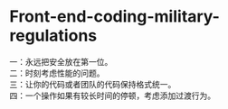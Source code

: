 # Front-end-coding-military-regulations
一：永远把安全放在第一位。  
二：时刻考虑性能的问题。  
三：让你的代码或者团队的代码保持格式统一。  
四：一个操作如果有较长时间的停顿，考虑添加过渡行为。  
